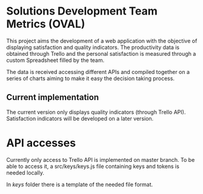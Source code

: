 # Solutions Development Team Metrics (OVAL)

This project aims the development of a web application with the objective of displaying satisfaction and quality indicators. The productivity data is obtained through Trello and the personal satisfaction is measured through a custom Spreadsheet filled by the team.

The data is received accessing different APIs and compiled together on a series of charts aiming to make it easy the decision taking process.

## Current implementation
The current version only displays quality indicators (through Trello API). Satisfaction indicators will be developed on a later version.

# API accesses 
Currently only access to Trello API is implemented on master branch.
To be able to access it, a src/keys/keys.js file containing keys and tokens is needed locally.

In _keys_ folder there is a template of the needed file format.
